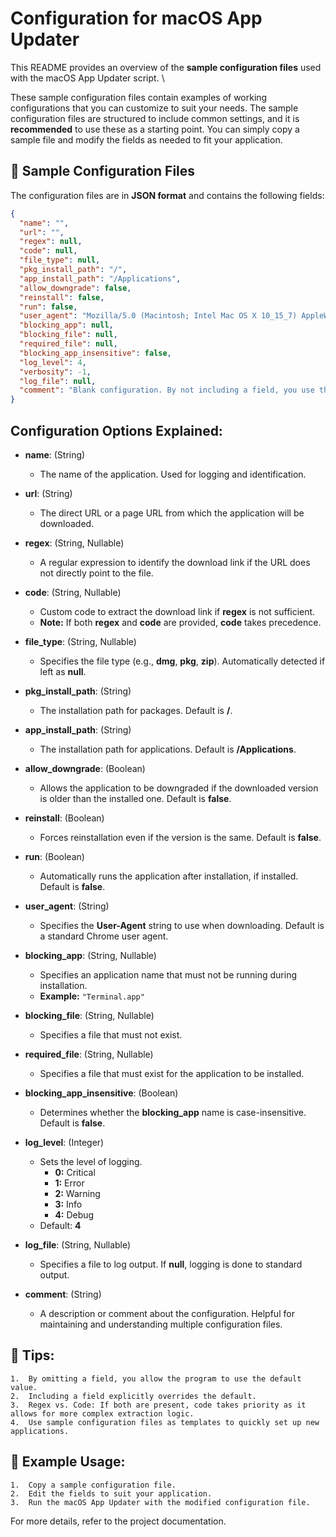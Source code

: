 # Configuration for macOS App Updater

This README provides an overview of the **sample configuration files** used with the macOS App Updater script. \

These sample configuration files contain examples of working configurations that you can customize to suit your needs. The sample configuration files are structured to include common settings, and it is **recommended** to use these as a starting point. You can simply copy a sample file and modify the fields as needed to fit your application.

## 📁 Sample Configuration Files

The configuration files are in **JSON format** and contains the following fields:

```json
{
  "name": "",
  "url": "",
  "regex": null,
  "code": null,
  "file_type": null,
  "pkg_install_path": "/",
  "app_install_path": "/Applications",
  "allow_downgrade": false,
  "reinstall": false,
  "run": false,
  "user_agent": "Mozilla/5.0 (Macintosh; Intel Mac OS X 10_15_7) AppleWebKit/537.36 (KHTML, like Gecko) Chrome/90.0.4430.93 Safari/537.36",
  "blocking_app": null,
  "blocking_file": null,
  "required_file": null,
  "blocking_app_insensitive": false,
  "log_level": 4,
  "verbosity": -1,
  "log_file": null,
  "comment": "Blank configuration. By not including a field, you use the default. By including it, you set the value. Code will be taken over regex."
}
```
## Configuration Options Explained:

- **name**: (String)  
  - The name of the application. Used for logging and identification.

- **url**: (String)  
  - The direct URL or a page URL from which the application will be downloaded.

- **regex**: (String, Nullable)  
  - A regular expression to identify the download link if the URL does not directly point to the file.

- **code**: (String, Nullable)  
  - Custom code to extract the download link if **regex** is not sufficient.  
  - **Note:** If both **regex** and **code** are provided, **code** takes precedence.

- **file_type**: (String, Nullable)  
  - Specifies the file type (e.g., **dmg**, **pkg**, **zip**). Automatically detected if left as **null**.

- **pkg_install_path**: (String)  
  - The installation path for packages. Default is **/**.

- **app_install_path**: (String)  
  - The installation path for applications. Default is **/Applications**.

- **allow_downgrade**: (Boolean)  
  - Allows the application to be downgraded if the downloaded version is older than the installed one. Default is **false**.

- **reinstall**: (Boolean)  
  - Forces reinstallation even if the version is the same. Default is **false**.

- **run**: (Boolean)  
  - Automatically runs the application after installation, if installed. Default is **false**.

- **user_agent**: (String)  
  - Specifies the **User-Agent** string to use when downloading. Default is a standard Chrome user agent.

- **blocking_app**: (String, Nullable)  
  - Specifies an application name that must not be running during installation.  
  - **Example:** `"Terminal.app"`

- **blocking_file**: (String, Nullable)  
  - Specifies a file that must not exist.

- **required_file**: (String, Nullable)  
  - Specifies a file that must exist for the application to be installed.

- **blocking_app_insensitive**: (Boolean)  
  - Determines whether the **blocking_app** name is case-insensitive. Default is **false**.

- **log_level**: (Integer)  
  - Sets the level of logging.  
    - **0:** Critical  
    - **1:** Error  
    - **2:** Warning  
    - **3:** Info  
    - **4:** Debug  
  - Default: **4**

- **log_file**: (String, Nullable)  
  - Specifies a file to log output. If **null**, logging is done to standard output.

- **comment**: (String)  
  - A description or comment about the configuration. Helpful for maintaining and understanding multiple configuration files.
## 🌟 Tips:
	1.	By omitting a field, you allow the program to use the default value.
	2.	Including a field explicitly overrides the default.
	3.	Regex vs. Code: If both are present, code takes priority as it allows for more complex extraction logic.
	4.	Use sample configuration files as templates to quickly set up new applications.

## 📝 Example Usage:
	1.	Copy a sample configuration file.
	2.	Edit the fields to suit your application.
	3.	Run the macOS App Updater with the modified configuration file.

For more details, refer to the project documentation.